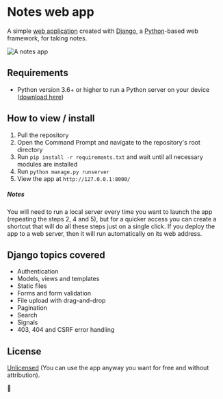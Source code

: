 # Notes web app

A simple [web application](https://medium.com/@essentialdesign/website-vs-web-app-whats-the-difference-e499b18b60b4) created with [Django](https://www.djangoproject.com/), a [Python](https://www.python.org/)-based web framework, for taking notes.

![A notes app](Demo.gif)

## Requirements

- Python version 3.6+ or higher to run a Python server on your device ([download here](https://www.python.org/downloads/))

## How to view / install

1. Pull the repository
2. Open the Command Prompt and navigate to the repository's root directory
3. Run `pip install -r requirements.txt` and wait until all necessary modules are installed
4. Run `python manage.py runserver`
5. View the app at `http://127.0.0.1:8000/`

##### Notes

You will need to run a local server every time you want to launch the app (repeating the steps 2, 4 and 5), but for a quicker access you can create a shortcut that will do all these steps just on a single click.
If you deploy the app to a web server, then it will run automatically on its web address.

## Django topics covered

- Authentication
- Models, views and templates
- Static files
- Forms and form validation
- File upload with drag-and-drop
- Pagination
- Search
- Signals
- 403, 404 and CSRF error handling

## License

[Unlicensed](https://unlicense.org) (You can use the app anyway you want for free and without attribution).

🙂
